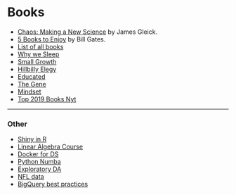# Books

- [Chaos: Making a New Science](https://www.amazon.com/Chaos-Making-Science-James-Gleick/dp/0143113453) by James Gleick.
- [5 Books to Enjoy](https://www.gatesnotes.com/About-Bill-Gates/Holiday-Books-2019) by Bill Gates.
- [List of all books](https://www.gatesnotes.com/Books)
- [Why we Sleep](https://www.gatesnotes.com/Books/Why-We-Sleep)
- [Small Growth](https://www.gatesnotes.com/Books/Growth)
- [Hillbilly Elegy](https://www.gatesnotes.com/Books/Hillbilly-Elegy)
- [Educated](https://www.gatesnotes.com/Books/Educated)
- [The Gene](https://www.amazon.com/Gene-Intimate-History-Siddhartha-Mukherjee/dp/1432837818)
- [Mindset](https://www.gatesnotes.com/Books/Mindset-The-New-Psychology-of-Success)
- [Top 2019 Books Nyt](https://www.nytimes.com/2019/12/05/books/times-critics-top-books-of-2019.html?action=click&pgtype=Article&state=default&module=STYLN_bestof2019_menu&variant=1_bestof2019_menu&region=header&context=menu)
_________________________________________________________________________________________________________________
### Other

- [Shiny in R](https://shiny.rstudio.com)
- [Linear Algebra Course](https://www.edx.org/es/course/linear-algebra-foundations-to-frontiers)
- [Docker for DS](https://www.business-science.io/business/2019/11/22/docker-for-data-science.html)
- [Python Numba](https://towardsdatascience.com/python-numba-or-numpy-understand-the-differences-b448dabd5b5b)
- [Exploratory DA](https://towardsdatascience.com/exploratory-data-analysis-with-pandas-profiling-de3aae2ddff3)
- [NFL data](https://medium.com/kaggle-blog/from-football-newbies-to-nfl-data-champions-a-winners-interview-with-the-zoo-391793168714)
- [BigQuery best practices](https://towardsdatascience.com/bigquery-best-practices-9452c294c9d9)
